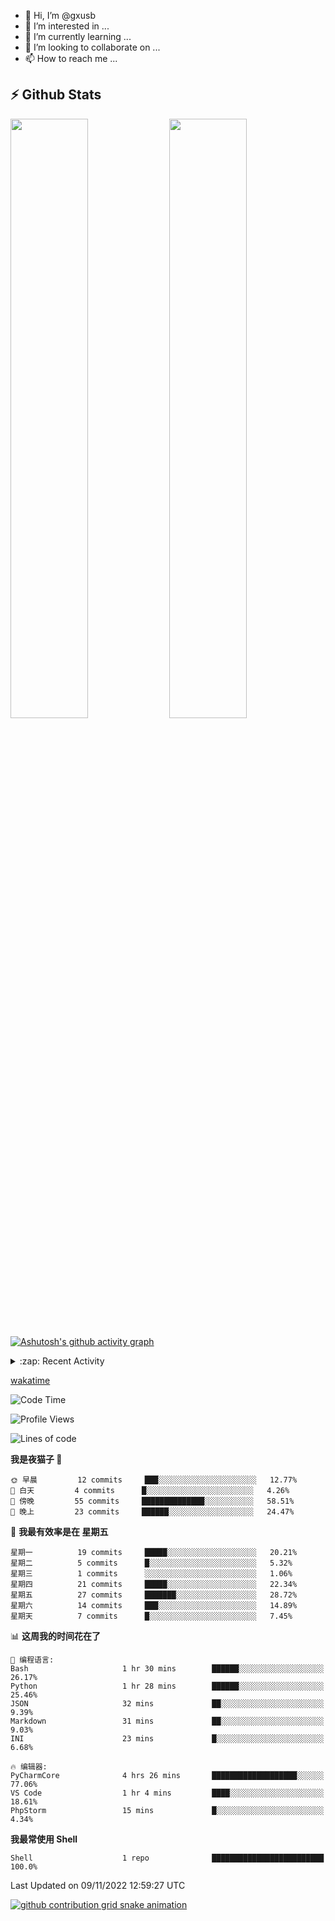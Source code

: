 - 👋 Hi, I’m @gxusb
- 👀 I’m interested in ...
- 🌱 I’m currently learning ...
- 💞️ I’m looking to collaborate on ...
- 📫 How to reach me ...

## ⚡ Github Stats

<p align="left">
  <img width="49.6%" src="https://github-readme-stats.vercel.app/api?username=gxusb&show_icons=true&theme=tokyonight&hide_border=true&locale=cn">
  <img width="49.6%" src="https://github-readme-streak-stats.herokuapp.com?user=gxusb&theme=dark&locale=zh&fire=92DD6B&ring=6FAFDD">
</p>

[![Ashutosh's github activity graph](https://activity-graph.herokuapp.com/graph?username=gxusb&bg_color=606060&color=ffffff&line=d6d6d6&point=74a7fe&area=true&hide_border=true)](https://github.com/ashutosh00710/github-readme-activity-graph)

<!---
<p align="left">
    <img width="49.5%" src="https://github-readme-stats.vercel.app/api?username=gxusb&show_icons=true&count_private=true&title_color=006400&text_color=000080&bg_color=30,00FFFF,40E0D0,00CED1&locale=cn">
  <img width="49.5%" src="https://github-readme-stats.vercel.app/api/top-langs/?username=gxusb&title_color=006400&text_color=000080&layout=compact&bg_color=30,00FFFF,40E0D0,00CED1&locale=cn">
</p>
--->

<details>
<summary>:zap: Recent Activity</summary>
<!--START_SECTION:activity-->

1. 🗣 Commented on [#5](https://github.com/v03413/ServerStatus-Client/issues/5) in [v03413/ServerStatus-Client](https://github.com/v03413/ServerStatus-Client)
2. 🗣 Commented on [#5](https://github.com/v03413/ServerStatus-Client/issues/5) in [v03413/ServerStatus-Client](https://github.com/v03413/ServerStatus-Client)
3. ❗️ Opened issue [#5](https://github.com/v03413/ServerStatus-Client/issues/5) in [v03413/ServerStatus-Client](https://github.com/v03413/ServerStatus-Client)
4. ❗️ Opened issue [#2233](https://github.com/alist-org/alist/issues/2233) in [alist-org/alist](https://github.com/alist-org/alist)
5. ❗️ Opened issue [#194](https://github.com/cppla/ServerStatus/issues/194) in [cppla/ServerStatus](https://github.com/cppla/ServerStatus)
6. ❗️ Opened issue [#193](https://github.com/cppla/ServerStatus/issues/193) in [cppla/ServerStatus](https://github.com/cppla/ServerStatus)
7. ❗️ Opened issue [#194](https://github.com/cppla/ServerStatus/issues/194) in [cppla/ServerStatus](https://github.com/cppla/ServerStatus)
8. ❗️ Opened issue [#194](https://github.com/cppla/ServerStatus/issues/194) in [cppla/ServerStatus](https://github.com/cppla/ServerStatus)
9. ❗️ Opened issue [#194](https://github.com/cppla/ServerStatus/issues/194) in [cppla/ServerStatus](https://github.com/cppla/ServerStatus)
10. ❗️ Opened issue [#194](https://github.com/cppla/ServerStatus/issues/194) in [cppla/ServerStatus](https://github.com/cppla/ServerStatus)

<!--END_SECTION:activity-->
</details>


[wakatime](https://wakatime.com/dashboard)
<!--START_SECTION:waka-->
![Code Time](http://img.shields.io/badge/Code%20Time-5%20hrs%2049%20mins-blue)

![Profile Views](http://img.shields.io/badge/%E4%B8%AA%E4%BA%BA%E8%B5%84%E6%96%99%E8%A7%82%E7%9C%8B%E6%AC%A1%E6%95%B0-912-blue)

![Lines of code](https://img.shields.io/badge/%E4%BB%8E%E3%80%8CHello%20World%E3%80%8D%E8%B5%B7%E6%88%91%E5%B7%B2%E7%BB%8F%E5%86%99%E4%BA%86-892%20%E8%A1%8C%E4%BB%A3%E7%A0%81-blue)

**我是夜猫子 🦉** 

```text
🌞 早晨         12 commits     ███░░░░░░░░░░░░░░░░░░░░░░   12.77% 
🌆 白天         4 commits      █░░░░░░░░░░░░░░░░░░░░░░░░   4.26% 
🌃 傍晚         55 commits     ██████████████░░░░░░░░░░░   58.51% 
🌙 晚上         23 commits     ██████░░░░░░░░░░░░░░░░░░░   24.47%

```
📅 **我最有效率是在 星期五** 

```text
星期一          19 commits     █████░░░░░░░░░░░░░░░░░░░░   20.21% 
星期二          5 commits      █░░░░░░░░░░░░░░░░░░░░░░░░   5.32% 
星期三          1 commits      ░░░░░░░░░░░░░░░░░░░░░░░░░   1.06% 
星期四          21 commits     █████░░░░░░░░░░░░░░░░░░░░   22.34% 
星期五          27 commits     ███████░░░░░░░░░░░░░░░░░░   28.72% 
星期六          14 commits     ███░░░░░░░░░░░░░░░░░░░░░░   14.89% 
星期天          7 commits      █░░░░░░░░░░░░░░░░░░░░░░░░   7.45%

```


📊 **这周我的时间花在了** 

```text
💬 编程语言: 
Bash                     1 hr 30 mins        ██████░░░░░░░░░░░░░░░░░░░   26.17% 
Python                   1 hr 28 mins        ██████░░░░░░░░░░░░░░░░░░░   25.46% 
JSON                     32 mins             ██░░░░░░░░░░░░░░░░░░░░░░░   9.39% 
Markdown                 31 mins             ██░░░░░░░░░░░░░░░░░░░░░░░   9.03% 
INI                      23 mins             █░░░░░░░░░░░░░░░░░░░░░░░░   6.68%

🔥 编辑器: 
PyCharmCore              4 hrs 26 mins       ███████████████████░░░░░░   77.06% 
VS Code                  1 hr 4 mins         ████░░░░░░░░░░░░░░░░░░░░░   18.61% 
PhpStorm                 15 mins             █░░░░░░░░░░░░░░░░░░░░░░░░   4.34%

```

**我最常使用 Shell** 

```text
Shell                    1 repo              █████████████████████████   100.0%

```



 Last Updated on 09/11/2022 12:59:27 UTC
<!--END_SECTION:waka-->

<!-- waka-box start -->
<!-- waka-box end -->

[![github contribution grid snake animation](https://raw.githubusercontent.com/gxusb/gxusb/output/github-contribution-grid-snake.svg)](https://github.com/gxusb)

<!---
gxusb/gxusb is a ✨ special ✨ repository because its `README.md` (this file) appears on your GitHub profile.
You can click the Preview link to take a look at your changes.
--->
